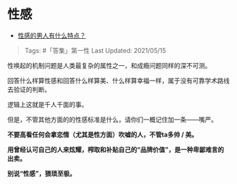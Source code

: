 # 性感

- [性感的男人有什么特点？](https://www.zhihu.com/question/21928536/answer/1740810286)

>Tags: #「答集」第一性
>Last Updated: 2021/05/15

性唤起的机制问题是人类最复杂的属性之一，和成瘾问题同样的深不可测。

回答什么样算性感和回答什么样算美、什么样算幸福一样，属于没有可靠学术路线去验证的判断。

逻辑上这就是千人千面的事。

但是，不管其他方面的的性感标准是什么，请你们一概记住加一条——嘴严。

**不要高看任何会拿恋情（尤其是性方面）吹嘘的人，不管ta多帅 / 美。**

**用曾经认可自己的人来炫耀，榨取和补贴自己的“品牌价值”，是一种卑鄙难言的出卖。**

**别说“性感”，猥琐至极。**

  
